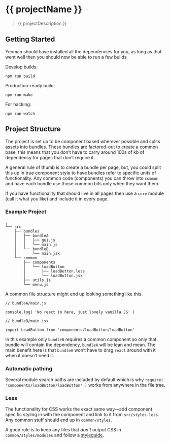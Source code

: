 # {{ projectName }}

> {{ projectDescription }}

## Getting Started

Yeoman should have installed all the dependencies for you, as long as that went well then you should now be able to run a few builds

Develop builds:

```
npm run build
```

Production-ready build:

```
npm run make
```

For hacking:

```
npm run watch
```

## Project Structure

The project is set up to be component based wherever possible and splits assets into bundles. These bundles are factored-out to create a common base, this means that you don’t have to carry around 100s of kb of dependency for pages that don’t require it.

A general rule of thumb is to create a bundle per page, but, you could split this up in true component style to have bundles refer to specific units of functionality. Any common code (components) you can throw into `common` and have each bundle use those common bits only when they want them.

If you have functionality that should live in all pages then use a `core` module (call it what you like) and include it in every page.

### Example Project

```
.
└── src
    ├── bundles
    │   ├── bundleA
    │   │   ├── gui.js
    │   │   └── main.js
    │   └── bundleB
    │       └── main.jsx
    └── common
        ├── components
        │   └── loadButton
        │       ├── loadButton.less
        │       └── loadButton.jsx
        ├── utils.js
        └── menu.js
```

A common file structure might end up looking something like this.

```
// bundleA/main.js

console.log( 'No react in here, just lovely vanilla JS' )
```

```
// bundleB/main.jsx

import LoadButton from 'components/loadButton/loadButton'
```

In this example only `bundleB` requires a common component so only that bundle will contain the dependency, `bundleA` will be lean and mean. The main benefit here is that `bundleA` won’t have to drag `react` around with it when it doesn’t need it.

### Automatic pathing

Several module search paths are included by default which is why `require( 'components/loadButton/loadButton' )` works from anywhere in the file tree.

### Less

The functionality for CSS works the exact same way—add component specific styling in with the component and link to it from `src/styles.less`. Any common stuff should end up in `common/styles`.

A good rule is to keep any files that *don’t* output CSS in `common/styles/modules` and follow a [styleguide](https://github.com/hocss/ho-code-style).
